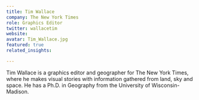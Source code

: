 ```yaml
---
title: Tim Wallace
company: The New York Times
role: Graphics Editor
twitter: wallacetim
website: 
avatar: Tim_Wallace.jpg
featured: true
related_insights:

---
```

Tim Wallace is a graphics editor and geographer for The New York Times, where he makes visual stories with information gathered from land, sky and space. He has a Ph.D. in Geography from the University of Wisconsin-Madison. 
